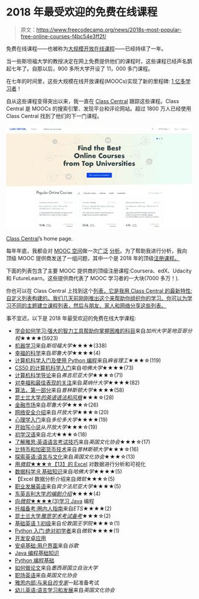 # 2018 年最受欢迎的免费在线课程

> 原文：<https://www.freecodecamp.org/news/2018s-most-popular-free-online-courses-f4bc54e3ff2f/>

免费在线课程——也被称为[大规模开放在线课程](https://www.class-central.com/help/moocs?utm_campaign=most_popular_2018&utm_medium=web&utm_source=fcc)——已经持续了一年。

当一些斯坦福大学的教授决定在网上免费提供他们的课程时，这些课程已经声名鹊起七年了。自那以后，900 多所大学开设了 11，000 多门课程。

在七年的时间里，这些大规模在线开放课程(MOOCs)实现了新的里程碑: [1 亿多学习者](https://www.class-central.com/report/mooc-stats-2018/?utm_source=fcc_medium&utm_medium=web&utm_campaign=most_popular_2018)！

自从这些课程变得突出以来，我一直在 [Class Central](https://www.class-central.com/?utm_source=fcc_medium&utm_medium=web&utm_campaign=most_popular_2018) 跟踪这些课程。Class Central 是 MOOCs 的搜索引擎、发现平台和评论网站。超过 1800 万人已经使用 Class Central 找到了他们的下一门课程。

![gsJU-am4JSo4HHxLuqcPNfJ803FK1RGlrf2R](img/82c1f1caf8ad8cc0e535d0d5edddbe4b.png)

[Class Central](https://www.class-central.com/)’s home page.

每年年底，我都会对 [MOOC 空间](https://www.class-central.com/moocs-year-in-review-2016?utm_source=fcc_medium&utm_medium=web&utm_campaign=most_popular_2018)做一次[广泛](https://www.class-central.com/report/tag/mooc-roundup-2018/?utm_source=fcc_medium&utm_medium=web&utm_campaign=most_popular_2018) [分析](https://www.class-central.com/moocs-year-in-review-2017?utm_source=fcc_medium&utm_medium=web&utm_campaign=most_popular_2018)。为了帮助我进行分析，我向顶级 MOOC 提供商发送了一组问题，其中一个是 2018 年的顶级[注册课程。](https://www.class-central.com/list/2018-s-most-popular-free-online-courses-wdtww?utm_source=fcc_medium&utm_medium=web&utm_campaign=most_popular_2018)

下面的列表包含了主要 MOOC 提供商的顶级注册课程:Coursera、edX、Udacity 和 FutureLearn。这些提供商代表了 MOOC 学习者的一大块(7000 多万！).

你也可以在 Class Central 上找到这个[列表，它是我用 Class Central 的最新特性:自定义列表构建的。我们几天前刚刚推出这个来帮助你组织你的学习。你可以为学习不同的主题建立课程列表，然后与朋友、家人和网络分享这些列表。](https://www.class-central.com/list/2018-s-most-popular-free-online-courses-wdtww?utm_source=fcc_medium&utm_medium=web&utm_campaign=most_popular_2018)

事不宜迟，以下是 2018 年最受欢迎的免费在线大学课程:

*   [学会如何学习:强大的智力工具帮助你掌握困难的科目](https://www.class-central.com/course/coursera-learning-how-to-learn-powerful-mental-tools-to-help-you-master-tough-subjects-2161?utm_source=fcc_medium&utm_medium=web&utm_campaign=web)来自*加州大学圣地亚哥分校*★★★★(5923)
*   [机器学习](https://www.class-central.com/course/coursera-machine-learning-835?utm_source=fcc_medium&utm_medium=web&utm_campaign=web)来自*斯坦福大学*★★★★(338)
*   [幸福的科学](https://www.class-central.com/course/coursera-the-science-of-well-being-10346?utm_source=fcc_medium&utm_medium=web&utm_campaign=web)来自*耶鲁大学*★★★★(4)
*   [计算机科学入门及使用 Python 编程](https://www.class-central.com/course/edx-introduction-to-computer-science-and-programming-using-python-1341?utm_source=fcc_medium&utm_medium=web&utm_campaign=web)来自*麻省理工*★★★☆(119)
*   [CS50 的计算机科学入门](https://www.class-central.com/course/edx-cs50-s-introduction-to-computer-science-442?utm_source=fcc_medium&utm_medium=web&utm_campaign=web)来自*哈佛大学*★★★★(73)
*   [计算机科学导论](https://www.class-central.com/course/udacity-intro-to-computer-science-320?utm_source=fcc_medium&utm_medium=web&utm_campaign=web)来自*弗吉尼亚大学*★★★☆(71)
*   [对幸福和最佳表现的关注](https://www.class-central.com/course/futurelearn-mindfulness-for-wellbeing-and-peak-performance-3714?utm_source=fcc_medium&utm_medium=web&utm_campaign=web)来自*莫纳什大学*★★★★(82)
*   [算法，第一部分](https://www.class-central.com/course/coursera-algorithms-part-i-339?utm_source=fcc_medium&utm_medium=web&utm_campaign=web)来自*普林斯顿大学*★★★★(58)
*   [昆士兰大学*的英语语法和风格*](https://www.class-central.com/course/edx-english-grammar-and-style-2022?utm_source=fcc_medium&utm_medium=web&utm_campaign=web)★★★☆(28)
*   [金融市场](https://www.class-central.com/course/coursera-financial-markets-912?utm_source=fcc_medium&utm_medium=web&utm_campaign=web)来自*耶鲁大学*★★★☆(26)
*   [网络安全介绍](https://www.class-central.com/course/futurelearn-introduction-to-cyber-security-2448?utm_source=fcc_medium&utm_medium=web&utm_campaign=web)来自*开放大学*★★★☆(20)
*   [心理学入门](https://www.class-central.com/course/coursera-introduction-to-psychology-647?utm_source=fcc_medium&utm_medium=web&utm_campaign=web)来自*多伦多大学*★★★★(19)
*   [开始写小说](https://www.class-central.com/course/futurelearn-start-writing-fiction-1759?utm_source=fcc_medium&utm_medium=web&utm_campaign=web)从*开放大学*★★★☆(19)
*   [初学汉语](https://www.class-central.com/course/coursera-chinese-for-beginners-2353?utm_source=fcc_medium&utm_medium=web&utm_campaign=web)来自*北大*★★★☆(18)
*   [了解雅思:英语语言考试技巧](https://www.class-central.com/course/futurelearn-understanding-ielts-techniques-for-english-language-tests-3301?utm_source=fcc_medium&utm_medium=web&utm_campaign=web)来自*英国文化协会*★★★☆(17)
*   [比特币和加密货币技术](https://www.class-central.com/course/coursera-bitcoin-and-cryptocurrency-technologies-3655?utm_source=fcc_medium&utm_medium=web&utm_campaign=web)来自*普林斯顿大学*★★★☆(16)
*   [探索英语:语言与文化](https://www.class-central.com/course/futurelearn-exploring-english-language-and-culture-2135?utm_source=fcc_medium&utm_medium=web&utm_campaign=web)来自*英国文化协会*★★★☆(13)
*   [用*微软*★★★☆【13】的 Excel](https://www.class-central.com/course/edx-analyzing-and-visualizing-data-with-excel-4480?utm_source=fcc_medium&utm_medium=web&utm_campaign=web) 对数据进行分析和可视化
*   [数据科学:R 基础知识](https://www.class-central.com/course/edx-data-science-r-basics-9253?utm_source=fcc_medium&utm_medium=web&utm_campaign=web)来自*哈佛大学*★★★★(5)
*   【Excel 数据分析介绍来自*微软*★★★☆(5)
*   [职业发展英语](https://www.class-central.com/course/coursera-english-for-career-development-6011?utm_source=fcc_medium&utm_medium=web&utm_campaign=web)来自*宾夕法尼亚大学*★★★★(5)
*   [东英吉利大学*的编剧介绍*](https://www.class-central.com/course/futurelearn-an-introduction-to-screenwriting-4550?utm_source=fcc_medium&utm_medium=web&utm_campaign=web)★★★★(4)
*   [向*微软*★★★★(3)学习 Java](https://www.class-central.com/course/edx-learn-to-program-in-java-8718?utm_source=fcc_medium&utm_medium=web&utm_campaign=web) 编程
*   [托福备考:圈内人指南](https://www.class-central.com/course/edx-toefl-test-preparation-the-insider-s-guide-6344?utm_source=fcc_medium&utm_medium=web&utm_campaign=web)来自*ETS*★★★★(2)
*   [昆士兰大学*雅思学术考试备考*](https://www.class-central.com/course/edx-ielts-academic-test-preparation-3760?utm_source=fcc_medium&utm_medium=web&utm_campaign=web)★★★☆(2)
*   [基础英语 1:初级](https://www.class-central.com/course/futurelearn-basic-english-1-elementary-11195?utm_source=fcc_medium&utm_medium=web&utm_campaign=web)来自*伦敦国王学院*★★★☆(1)
*   [Python 入门:绝对初学者](https://www.class-central.com/course/edx-introduction-to-python-absolute-beginner-8671?utm_source=fcc_medium&utm_medium=web&utm_campaign=web)来自*微软*★★★★(1)
*   [开发安卓应用](https://www.class-central.com/course/udacity-developing-android-apps-7755?utm_source=fcc_medium&utm_medium=web&utm_campaign=web)
*   [安卓基础:用户界面](https://www.class-central.com/course/udacity-android-basics-user-interface-7342?utm_source=fcc_medium&utm_medium=web&utm_campaign=web)来自*谷歌*
*   [Java 编程基础知识](https://www.class-central.com/course/udacity-java-programming-basics-6686?utm_source=fcc_medium&utm_medium=web&utm_campaign=web)
*   [Python 编程基础](https://www.class-central.com/course/udacity-programming-foundations-with-python-2013?utm_source=fcc_medium&utm_medium=web&utm_campaign=web)
*   [如何做论文](https://www.class-central.com/course/coursera-como-hacer-una-tesis-9595?utm_source=fcc_medium&utm_medium=web&utm_campaign=web)来自*墨西哥国立自治大学*
*   [职场英语](https://www.class-central.com/course/futurelearn-english-for-the-workplace-6911?utm_source=fcc_medium&utm_medium=web&utm_campaign=web)来自*英国文化协会*
*   [雅思内部:与来自*的专家*](https://www.class-central.com/course/futurelearn-inside-ielts-preparing-for-the-test-with-the-experts-6503?utm_source=fcc_medium&utm_medium=web&utm_campaign=web)一起准备考试
*   [幼儿英语:语言学习和发展](https://www.class-central.com/course/futurelearn-english-in-early-childhood-language-learning-and-development-6910?utm_source=fcc_medium&utm_medium=web&utm_campaign=web)来自*英国文化协会*